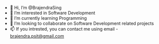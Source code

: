 - 👋 Hi, I’m @BrajendraSing
- 👀 I’m interested in Software Development
- 🌱 I’m currently learning Programming
- 💞️ I’m looking to collaborate on Software Development related projects
- 📫 If you intrested, you can contact me using email - brajendra.psit@gmail.com

<!---
BrajendraSing/BrajendraSing is a ✨ special ✨ repository because its `README.md` (this file) appears on your GitHub profile.
You can click the Preview link to take a look at your changes.
--->
